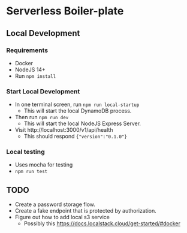 # Serverless Boiler-plate

## Local Development

### Requirements
* Docker
* NodeJS 14+
* Run `npm install`

### Start Local Development
* In one terminal screen, run `npm run local-startup`
  - This will start the local DynamoDB process.
* Then run `npm run dev` 
  - This will start the local NodeJS Express Server. 
* Visit http://localhost:3000/v1/api/health
  - This should respond `{"version":"0.1.0"}`

### Local testing
* Uses mocha for testing
* `npm run test`


## TODO
* Create a password storage flow. 
* Create a fake endpoint that is protected by authorization. 
* Figure out how to add local s3 service 
  * Possibly this https://docs.localstack.cloud/get-started/#docker